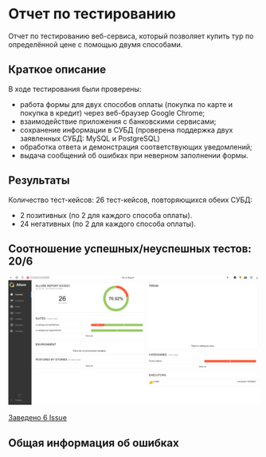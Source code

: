 # Отчет по тестированию
Отчет по тестированию веб-сервиса, который позволяет купить тур по определённой цене с помощью двумя способами.

## Краткое описание
В ходе тестирования были проверены:
* работа формы для двух способов оплаты (покупка по карте и покупка в кредит) через веб-браузер Google Chrome;
* взаимодействие приложения с банковскими сервисами;
* сохранение информации в СУБД (проверена поддержка двух заявленных СУБД: MySQL и PostgreSQL)
* обработка ответа и демонстрация соответствующих уведомлений;
* выдача сообщений об ошибках при неверном заполнении формы.


## Результаты
Количество тест-кейсов: 26 тест-кейсов, повторяющихся обеих СУБД:
*  2 позитивных (по 2 для каждого способа оплаты).
*  24 негативных (по 2 для каждого способа оплаты).

## Соотношение успешных/неуспешных тестов: 20/6

![](https://github.com/Perepadin/MyDiplomQA/blob/master/Allure%20Report.png)

[Заведено 6 Issue](https://github.com/Perepadin/MyDiplomQA/issues)

## Общая информация об ошибках




 

